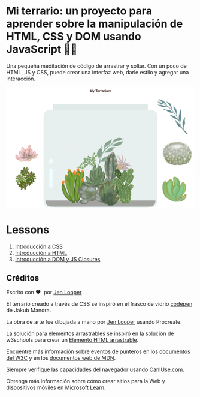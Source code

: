 # Mi terrario: un proyecto para aprender sobre la manipulación de HTML, CSS y DOM usando JavaScript 🌵🌱

Una pequeña meditación de código de arrastrar y soltar. Con un poco de HTML, JS y CSS, puede crear una interfaz web, darle estilo y agregar una interacción.

![mi terrario](../images/screenshot_gray.png)

# Lessons

1. [Introducción a CSS](./intro-to-css/README.md)
2. [Introducción a HTML](./intro-to-html/README.md)
3. [Introducción a DOM y JS Closures](intro-to-DOM-and-js-closures/README.md)

## Créditos

Escrito con ♥ ️ por [Jen Looper](https://www.twitter.com/jenlooper)

El terrario creado a través de CSS se inspiró en el frasco de vidrio [codepen](https://codepen.io/Rotarepmi/pen/rjpNZY) de Jakub Mandra.

La obra de arte fue dibujada a mano por [Jen Looper](http://jenlooper.com) usando Procreate.

La solución para elementos arrastrables se inspiró en la solución de w3schools para crear un [Elemento HTML arrastrable](https://www.w3schools.com/howto/howto_js_draggable.asp).

Encuentre más información sobre eventos de punteros en los [documentos del W3C](https://www.w3.org/TR/pointerevents1/) y en los [documentos web de MDN](https://developer.mozilla.org/en-US/docs/Web/API/Pointer_events).

Siempre verifique las capacidades del navegador usando [CanIUse.com](https://caniuse.com/).

Obtenga más información sobre cómo crear sitios para la Web y dispositivos móviles en [Microsoft Learn](https://docs.microsoft.com/learn/modules/build-simple-website/?WT.mc_id=academic-13441-cxa).
